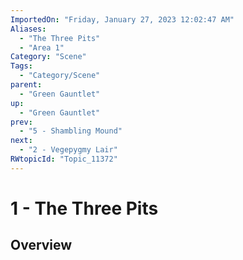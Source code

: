 ```yaml
---
ImportedOn: "Friday, January 27, 2023 12:02:47 AM"
Aliases:
  - "The Three Pits"
  - "Area 1"
Category: "Scene"
Tags:
  - "Category/Scene"
parent:
  - "Green Gauntlet"
up:
  - "Green Gauntlet"
prev:
  - "5 - Shambling Mound"
next:
  - "2 - Vegepygmy Lair"
RWtopicId: "Topic_11372"
---
```

# 1 - The Three Pits
## Overview
